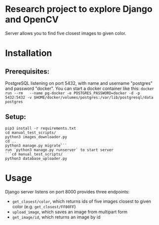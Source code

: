 # Research project to explore Django and OpenCV

Server allows you to find five closest images to given color.
# Installation
## Prerequisites:
PostgreSQL listening on port 5432, with name and username "postgres" and password "docker". You can start a docker container like this:
`docker run --rm   --name pg-docker -e POSTGRES_PASSWORD=docker -d -p 5432:5432 -v $HOME/docker/volumes/postgres:/var/lib/postgresql/data  postgres`

## Setup:
```
pip3 install -r requirements.txt
cd manual_test_scripts/
python3 images_downloader.py
cd ..
python3 manage.py migrate```
run `python3 manage.py runserver` to start server
```cd manual_test_scripts/
python3 database_uploader.py
```

# Usage
Django server listens on port 8000 provides three endpoints:
- `get_closest/color`, which returns ids of five images closest to given color (e.g. `get_closest/FF00FF`)
- `upload_image`, which saves an image from multipart form
- `get_image/id`, which returns an image by id
